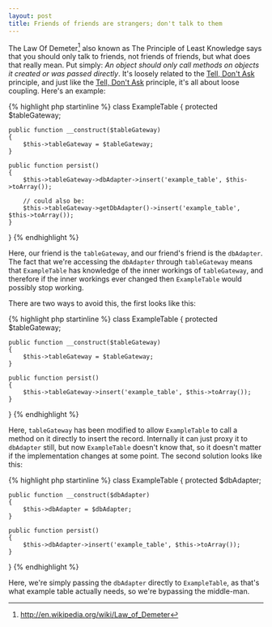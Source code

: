 ```yaml
---
layout: post
title: Friends of friends are strangers; don't talk to them
---
```


The Law Of Demeter[^1] also known as The Principle of Least Knowledge says that you should only talk to friends, not friends of friends, but what does that really mean.  Put simply: _An object should only call methods on objects it created or was passed directly_.  It's loosely related to the [Tell, Don't Ask](/2013/11/22/tell-dont-ask.html) principle, and just like the [Tell, Don't Ask](/2013/11/22/tell-dont-ask.html) principle, it's all about loose coupling.  Here's an example:

{% highlight php startinline %}
class ExampleTable
{
    protected $tableGateway;

    public function __construct($tableGateway)
    {
        $this->tableGateway = $tableGateway;
    }

    public function persist()
    {
        $this->tableGateway->dbAdapter->insert('example_table', $this->toArray());

        // could also be:
        $this->tableGateway->getDbAdapter()->insert('example_table', $this->toArray());
    }
}
{% endhighlight %}

Here, our friend is the `tableGateway`, and our friend's friend is the `dbAdapter`.  The fact that we're accessing the `dbAdapter` through `tableGateway` means that `ExampleTable` has knowledge of the inner workings of `tableGateway`, and therefore if the inner workings ever changed then `ExampleTable` would possibly stop working.

There are two ways to avoid this, the first looks like this:

{% highlight php startinline %}
class ExampleTable
{
    protected $tableGateway;

    public function __construct($tableGateway)
    {
        $this->tableGateway = $tableGateway;
    }

    public function persist()
    {
        $this->tableGateway->insert('example_table', $this->toArray());
    }
}
{% endhighlight %}

Here, `tableGateway` has been modified to allow `ExampleTable` to call a method on it directly to insert the record.  Internally it can just proxy it to `dbAdapter` still, but now `ExampleTable` doesn't know that, so it doesn't matter if the implementation changes at some point.  The second solution looks like this:

{% highlight php startinline %}
class ExampleTable
{
    protected $dbAdapter;

    public function __construct($dbAdapter)
    {
        $this->dbAdapter = $dbAdapter;
    }

    public function persist()
    {
        $this->dbAdapter->insert('example_table', $this->toArray());
    }
}
{% endhighlight %}

Here, we're simply passing the `dbAdapter` directly to `ExampleTable`, as that's what example table actually needs, so we're bypassing the middle-man.



[^1]: http://en.wikipedia.org/wiki/Law_of_Demeter
